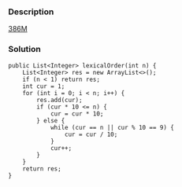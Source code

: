### Description
[386M](https://leetcode.com/problems/lexicographical-numbers/description/)

### Solution

    public List<Integer> lexicalOrder(int n) {
        List<Integer> res = new ArrayList<>();
        if (n < 1) return res;
        int cur = 1;
        for (int i = 0; i < n; i++) {
            res.add(cur);
            if (cur * 10 <= n) {
                cur = cur * 10;
            } else {
                while (cur == n || cur % 10 == 9) {
                    cur = cur / 10;
                }
                cur++;
            }
        }
        return res;
    }
